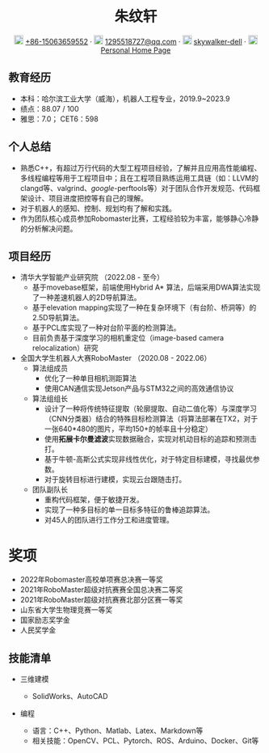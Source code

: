  <center>
     <h1>朱纹轩</h1>
     <div>
         <span>
             <img src="assets/phone-solid.svg" width="18px">
             <a href="tel:15063659552">+86-15063659552</a>
         </span>
         ·
         <span>
             <img src="assets/envelope-solid.svg" width="18px">
             <a href="mailto:1295518727@qq.com">1295518727@qq.com</a>
         </span>
         ·
         <span>
             <img src="assets/github-brands.svg" width="18px">
             <a href="https://github.com/skywalker-dell">skywalker-dell</a>
         </span>
         ·
         <span>
             <img src="assets/rss-solid.svg" width="18px">
             <a href="https://skywalker-dell.github.io/personal-page/">Personal Home Page</a>
         </span>
     </div>
 </center>


## 教育经历

- 本科：哈尔滨工业大学（威海），机器人工程专业，2019.9~2023.9
- 绩点：88.07 / 100
- 雅思：7.0； CET6：598

## 个人总结

- 熟悉C++，有超过万行代码的大型工程项目经验，了解并且应用高性能编程、多线程编程等用于工程项目中；且在工程项目熟练运用工具链（如：LLVM的clangd等、valgrind、*google*-perftools等）对于团队合作开发规范、代码框架设计、项目进度把控等有自己的理解。
- 对于机器人的感知、控制、规划均有了解和实践。
- 作为团队核心成员参加Robomaster比赛，工程经验较为丰富，能够静心冷静的分析解决问题。

## 项目经历

- 清华大学智能产业研究院 （2022.08 - 至今）
  - 基于movebase框架，前端使用Hybrid A* 算法，后端采用DWA算法实现了一种差速机器人的2D导航算法。
  - 基于elevation mapping实现了一种在复杂环境下（有台阶、桥洞等）的2.5D导航算法。
  - 基于PCL库实现了一种对台阶平面的检测算法。
  - 目前负责基于深度学习的相机重定位（image-based camera relocalization）研究
- 全国大学生机器人大赛RoboMaster （2020.08 - 2022.06）
  - 算法组成员
    - 优化了一种单目相机测距算法
    - 使用CAN通信实现Jetson产品与STM32之间的高效通信协议
  - 算法组组长
    - 设计了一种将传统特征提取（轮廓提取、自动二值化等）与深度学习（CNN分类器）结合的特殊目标检测算法（将算法部署在TX2，对于一张640*480的图片，平均150+的帧率且十分稳定）
    - 使用**拓展卡尔曼滤波**实现数据融合，实现对机动目标的追踪和预测击打。
    - 基于牛顿-高斯公式实现非线性优化，对于特定目标建模，寻找最优参数。
    - 对于旋转目标进行建模，实现云台跟随击打。
  - 团队副队长
    - 重构代码框架，便于敏捷开发。
    - 实现了一种多目标的单一目标多特征的鲁棒追踪算法。
    - 对45人的团队进行工作分工和进度管理。

# 奖项

- 2022年Robomaster高校单项赛总决赛一等奖
- 2021年RoboMaster超级对抗赛赛全国总决赛二等奖
- 2021年RoboMaster超级对抗赛赛北部分区赛一等奖
- 山东省大学生物理竞赛一等奖
- 国家励志奖学金
- 人民奖学金

## 技能清单

- 三维建模
  - SolidWorks、AutoCAD
  
- 编程
  - 语言：C++、Python、Matlab、Latex、Markdown等
  - 相关技能：OpenCV、PCL、Pytorch、ROS、Arduino、Docker、Git等
  
  

